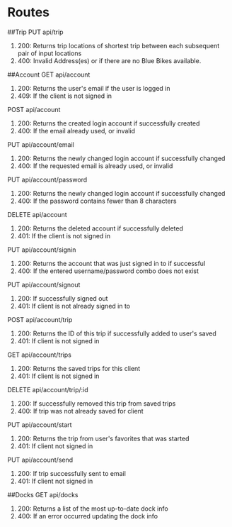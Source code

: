 # Routes 
##Trip
PUT api/trip 
1. 200: Returns trip locations of shortest trip between each subsequent pair of input locations
2. 400: Invalid Address(es) or if there are no Blue Bikes available.

##Account
GET api/account
1. 200: Returns the user's email if the user is logged in
2. 409: If the client is not signed in

POST api/account
1. 200: Returns the created login account if successfully created
2. 400: If the email already used, or invalid

PUT api/account/email
1. 200: Returns the newly changed login account if successfully changed
2. 400: If the requested email is already used, or invalid

PUT api/account/password
1. 200: Returns the newly changed login account if successfully changed
2. 400: If the password contains fewer than 8 characters

DELETE api/account
1. 200: Returns the deleted account if successfully deleted
2. 401: If the client is not signed in

PUT api/account/signin
1. 200: Returns the account that was just signed in to if successful
2. 400: If the entered username/password combo does not exist

PUT api/account/signout
1. 200: If successfully signed out
2. 401: If client is not already signed in to

POST api/account/trip
1. 200: Returns the ID of this trip if successfully added to user's saved
2. 401: If client is not signed in

GET api/account/trips
1. 200: Returns the saved trips for this client
2. 401: If client is not signed in

DELETE api/account/trip/:id
1. 200: If successfully removed this trip from saved trips
2. 400: If trip was not already saved for client

PUT api/account/start
1. 200: Returns the trip from user's favorites that was started
2. 401: If client not signed in

PUT api/account/send
1. 200: If trip successfully sent to email
2. 401: If client not signed in

##Docks
GET api/docks
1. 200: Returns a list of the most up-to-date dock info
2. 400: If an error occurred updating the dock info


